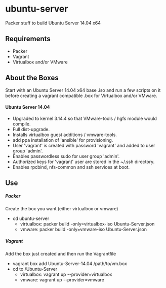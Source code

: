 ubuntu-server
===========
Packer stuff to build Ubuntu Server 14.04 x64

## Requirements
* Packer
* Vagrant
* Virtualbox and/or VMware

## About the Boxes
Start with an Ubuntu Server 14.04 x64 base .iso and run a few scripts on it before creating a vagrant compatible .box for Virtualbox and/or VMware.

#### Ubuntu Server 14.04
 - Upgraded to kernel 3.14.4 so that VMware-tools / hgfs module would compile.
 - Full dist-upgrade.
 - Installs virtualbox guest additions / vmware-tools.
 - add ppa installation of 'ansible' for provisioning.
 - User 'vagrant' is created with password 'vagrant' and added to user group 'admin'.
 - Enables passwordless sudo for user group 'admin'.
 - Authorized keys for 'vagrant' user are stored in the ~/.ssh directory.
 - Enables rpcbind, nfs-common and ssh services at boot.
 
## Use
##### Packer #####
Create the box you want (either virtualbox or vmware)

 - cd ubuntu-server
   - virtualbox: packer build -only=virtualbox-iso Ubuntu-Server.json
   - vmware: packer build -only=vmware-iso Ubuntu-Server.json 
 
##### Vagrant #####
Add the box just created and then run the Vagrantfile

 - vagrant box add Ubuntu-Server-14.04 /path/to/vm.box
 - cd to /Ubuntu-Server
   - virtualbox: vagrant up --provider=virtualbox
   - vmware: vagrant up --provider=vmware
